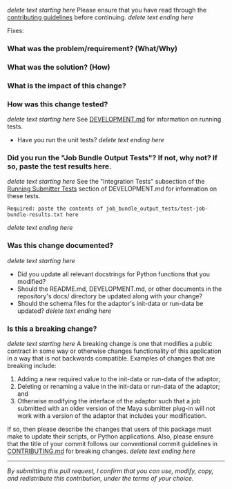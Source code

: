 *delete text starting here*
Please ensure that you have read through the [contributing guidelines](https://github.com/aws-deadline/deadline-cloud-for-maya/blob/mainline/CONTRIBUTING.md#contributing-via-pull-requests) before continuing.
*delete text ending here*

Fixes: *<insert link to GitHub issue here>*

### What was the problem/requirement? (What/Why)

### What was the solution? (How)

### What is the impact of this change?

### How was this change tested?

*delete text starting here*
See [DEVELOPMENT.md](https://github.com/aws-deadline/deadline-cloud-for-maya/blob/mainline/DEVELOPMENT.md) for information on running tests.

- Have you run the unit tests?
*delete text ending here*

### Did you run the "Job Bundle Output Tests"? If not, why not? If so, paste the test results here.

*delete text starting here*
See the "Integration Tests" subsection of the
[Running Submitter Tests](https://github.com/aws-deadline/deadline-cloud-for-maya/blob/mainline/DEVELOPMENT.md#running-submitter-tests)
section of DEVELOPMENT.md for information on these tests.

```
Required: paste the contents of job_bundle_output_tests/test-job-bundle-results.txt here
```
*delete text ending here*

### Was this change documented?

*delete text starting here*
- Did you update all relevant docstrings for Python functions that you modified?
- Should the README.md, DEVELOPMENT.md, or other documents in the repository's docs/ directory be updated along with your change?
- Should the schema files for the adaptor's init-data or run-data be updated?
*delete text ending here*

### Is this a breaking change?

*delete text starting here*
A breaking change is one that modifies a public contract in some way or otherwise changes functionality of this application in a way
that is not backwards compatible. Examples of changes that are breaking include:

1. Adding a new required value to the init-data or run-data of the adaptor;
2. Deleting or renaming a value in the init-data or run-data of the adaptor; and
3. Otherwise modifying the interface of the adaptor such that a job submitted with an older version of the Maya submitter plug-in
   will not work with a version of the adaptor that includes your modification.

If so, then please describe the changes that users of this package must make to update their scripts, or Python applications. Also,
please ensure that the title of your commit follows our conventional commit guidelines in 
[CONTRIBUTING.md](https://github.com/aws-deadline/deadline-cloud-for-maya/blob/mainline/CONTRIBUTING.md#conventional-commits) for breaking changes.
*delete text ending here*

----

*By submitting this pull request, I confirm that you can use, modify, copy, and redistribute this contribution, under the terms of your choice.*
